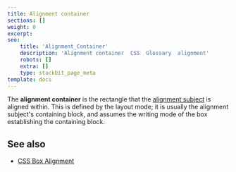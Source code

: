 ```yaml
---
title: Alignment container
sections: []
weight: 0
excerpt: 
seo:
    title: 'Alignment_Container'
    description: 'Alignment container  CSS  Glossary  alignment'
    robots: []
    extra: []
    type: stackbit_page_meta
template: docs
---
```


The **alignment container** is the rectangle that the [alignment subject](/en-US/docs/Glossary/Alignment_Subject) is aligned within. This is defined by the layout mode; it is usually the alignment subject's containing block, and assumes the writing mode of the box establishing the containing block.

## See also

- [CSS Box Alignment](/en-US/docs/Web/CSS/CSS_Box_Alignment)
